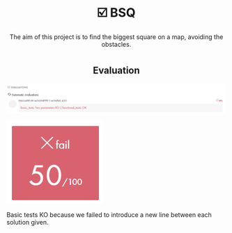 # <h1 align="center"> :ballot_box_with_check: BSQ</h1>
<p align="center">
The aim of this project is to find the biggest square on a map, avoiding the obstacles.
</p>

# <h2 align="center"> Evaluation </h1>
<p align="center">
<a><img src="resources/evaluation2.png" alt="evaluation2" width=800 class="centerImage"/></a>
  
<a><img src="resources/evaluation.png" alt="evaluation" class="centerImage"/></a>
  
Basic tests KO because we failed to introduce a new line between each solution given.
</p>


